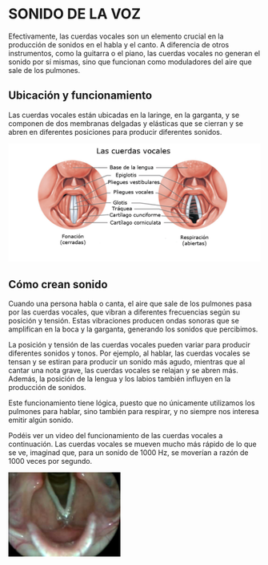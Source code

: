 # SONIDO DE LA VOZ

Efectivamente, las cuerdas vocales son un elemento crucial en la producción de sonidos en el habla y el canto. A diferencia de otros instrumentos, como la guitarra o el piano, las cuerdas vocales no generan el sonido por sí mismas, sino que funcionan como moduladores del aire que sale de los pulmones.

## Ubicación y funcionamiento

Las cuerdas vocales están ubicadas en la laringe, en la garganta, y se componen de dos membranas delgadas y elásticas que se cierran y se abren en diferentes posiciones para producir diferentes sonidos.

![imagen](img/2020-03-31-10-58-34.png)

## Cómo crean sonido

Cuando una persona habla o canta, el aire que sale de los pulmones pasa por las cuerdas vocales, que vibran a diferentes frecuencias según su posición y tensión. Estas vibraciones producen ondas sonoras que se amplifican en la boca y la garganta, generando los sonidos que percibimos.

La posición y tensión de las cuerdas vocales pueden variar para producir diferentes sonidos y tonos. Por ejemplo, al hablar, las cuerdas vocales se tensan y se estiran para producir un sonido más agudo, mientras que al cantar una nota grave, las cuerdas vocales se relajan y se abren más. Además, la posición de la lengua y los labios también influyen en la producción de sonidos.

Este funcionamiento tiene lógica, puesto que no únicamente utilizamos los pulmones para hablar, sino también para respirar, y no siempre nos interesa emitir algún sonido.

Podéis ver un video del funcionamiento de las cuerdas vocales a continuación.
Las cuerdas vocales se mueven mucho más rápido de lo que se ve, imaginad que, para un sonido de 1000 Hz, se moverían a razón de 1000 veces por segundo.

![imagen](img/2020-03-31-10-58-44.png)
